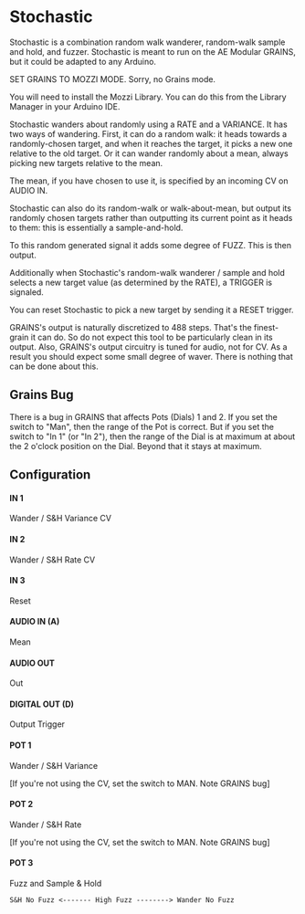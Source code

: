 # Stochastic

Stochastic is a combination random walk wanderer, random-walk sample and hold, and fuzzer.  Stochastic is meant to run on the AE Modular GRAINS, but it could be adapted to any Arduino.

SET GRAINS TO MOZZI MODE.  Sorry, no Grains mode.

You will need to install the Mozzi Library.  You can do this from the Library Manager in your Arduino IDE.

Stochastic wanders about randomly using a RATE and a VARIANCE.  It has two ways of wandering.  First, it can do a random walk: it heads towards a randomly-chosen target, and when it reaches the target, it picks a new one relative to the old target.  Or it can wander randomly about a mean, always picking new targets relative to the mean.

The mean, if you have chosen to use it, is specified by an incoming CV on AUDIO IN.

Stochastic can also do its random-walk or walk-about-mean, but output its randomly chosen targets rather than outputting its current point as it heads to them: this is essentially a sample-and-hold.

To this random generated signal it adds some degree of FUZZ.  This is then output.

Additionally when Stochastic's random-walk wanderer / sample and hold selects a new target value (as determined by the RATE), a TRIGGER is signaled.

You can reset Stochastic to pick a new target by sending it a RESET trigger.

GRAINS's output is naturally discretized to 488 steps.  That's the finest-grain it can do. So do not expect this tool to be particularly clean in its output.  Also, GRAINS's output circuitry is tuned for audio, not for CV.  As a result you should expect some small degree of waver.  There is nothing that can be done about this.


## Grains Bug

There is a bug in GRAINS that affects Pots (Dials) 1 and 2.  If you set the  switch to "Man", then the range of the Pot is correct.  But if you set the switch  to "In 1" (or "In 2"), then the range of the Dial is at maximum at about the 2 o'clock position on the Dial.  Beyond that it stays at maximum.


## Configuration

#### IN 1
Wander / S&H Variance CV
#### IN 2
Wander / S&H Rate CV
#### IN 3
Reset 
#### AUDIO IN (A)
Mean
#### AUDIO OUT
Out
#### DIGITAL OUT (D) 
Output Trigger
#### POT 1
Wander / S&H Variance

[If you're not using the CV, set the switch to MAN.  Note GRAINS bug]
#### POT 2
Wander / S&H Rate

[If you're not using the CV, set the switch to MAN.  Note GRAINS bug]
#### POT 3
Fuzz and Sample & Hold

`S&H No Fuzz <------- High Fuzz --------> Wander No Fuzz`

